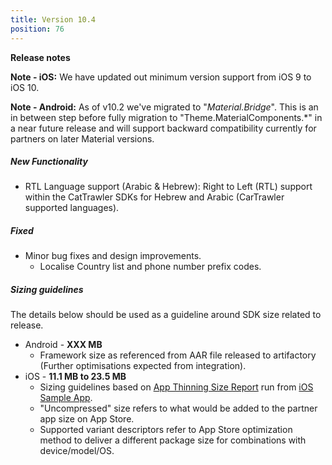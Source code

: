 ```yaml
---
title: Version 10.4
position: 76
---
```

**Release notes**

**Note - iOS:** We have updated out minimum version support from iOS 9 to iOS 10.

**Note - Android:** As of v10.2 we've migrated to "_Material.Bridge_". This is an in between step before fully migration to "Theme.MaterialComponents.*" in a near future release and will support backward compatibility currently for partners on later Material versions.

##### New Functionality
* RTL Language support (Arabic & Hebrew): Right to Left (RTL) support within the CatTrawler SDKs for Hebrew and Arabic (CarTrawler supported languages).

##### Fixed
* Minor bug fixes and design improvements.
  * Localise Country list and phone number prefix codes.
   
   
##### Sizing guidelines
The details below should be used as a guideline around SDK size related to release.
* Android - **XXX MB**
  * Framework size as referenced from AAR file released to artifactory (Further optimisations expected from integration).
* iOS - **11.1 MB to 23.5 MB**
  * Sizing guidelines based on <a href="https://github.com/cartrawler/cartrawler.github.io/blob/master/ios-report.txt" target="_blank">App Thinning Size Report</a> run from <a href="https://github.com/cartrawler/cartrawler-ios-integration" target="_blank">iOS Sample App</a>.
  * "Uncompressed" size refers to what would be added to the partner app size on App Store.
  * Supported variant descriptors refer to App Store optimization method to deliver a different package size for combinations with device/model/OS.
